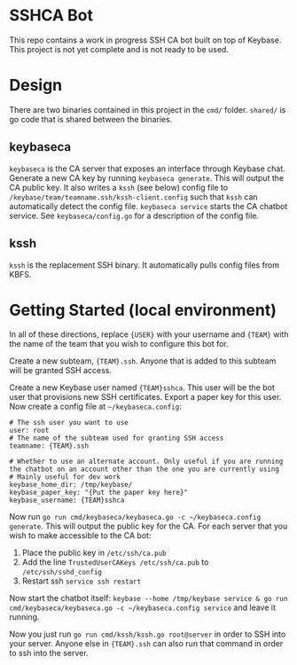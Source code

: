 # SSHCA Bot

This repo contains a work in progress SSH CA bot built on top of Keybase. This project is not yet complete and is not 
ready to be used. 

# Design

There are two binaries contained in this project in the `cmd/` folder. `shared/` is go code that is shared between the 
binaries. 

## keybaseca 

`keybaseca` is the CA server that exposes an interface through Keybase chat. Generate a new CA key by running 
`keybaseca generate`. This will output the CA public key. It also writes a `kssh` (see below) config file to 
`/keybase/team/teamname.ssh/kssh-client.config` such that `kssh` can automatically detect the config file. 
`keybaseca service` starts the CA chatbot service. See `keybaseca/config.go` for a description of the config file. 

## kssh

`kssh` is the replacement SSH binary. It automatically pulls config files from KBFS. 

# Getting Started (local environment)

In all of these directions, replace `{USER}` with your username and `{TEAM}` with the name of the team that you wish to 
configure this bot for. 

Create a new subteam, `{TEAM}.ssh`. Anyone that is added to this subteam will be granted SSH access. 

Create a new Keybase user named `{TEAM}sshca`. This user will be the bot user that provisions new SSH certificates. 
Export a paper key for this user. Now create a config file at `~/keybaseca.config`:

```
# The ssh user you want to use
user: root
# The name of the subteam used for granting SSH access
teamname: {TEAM}.ssh

# Whether to use an alternate account. Only useful if you are running the chatbot on an account other than the one you are currently using
# Mainly useful for dev work
keybase_home_dir: /tmp/keybase/
keybase_paper_key: "{Put the paper key here}"
keybase_username: {TEAM}sshca
```

Now run `go run cmd/keybaseca/keybaseca.go -c ~/keybaseca.config generate`. This will output the public key for the CA. 
For each server that you wish to make accessible to the CA bot:

1. Place the public key in `/etc/ssh/ca.pub` 
2. Add the line `TrustedUserCAKeys /etc/ssh/ca.pub` to `/etc/ssh/sshd_config`
3. Restart ssh `service ssh restart`

Now start the chatbot itself: `keybase --home /tmp/keybase service & go run cmd/keybaseca/keybaseca.go -c ~/keybaseca.config service` and leave it running.

Now you just run `go run cmd/kssh/kssh.go root@server` in order to SSH into your server. Anyone else in `{TEAM}.ssh` can
also run that command in order to ssh into the server.
